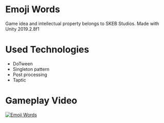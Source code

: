 # Emoji Words
Game idea and intellectual property belongs to SKEB Studios.
Made with Unity 2019.2.8f1

# Used Technologies
* DoTween
* Singleton pattern
* Post processing
* Taptic
  
# Gameplay Video
[![Emoji Words](https://img.youtube.com/vi/a-iOtRClI-8/0.jpg)](https://www.youtube.com/watch?v=a-iOtRClI-8)

